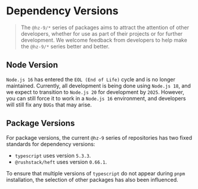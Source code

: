 # Dependency Versions

> The `@hz-9/*` series of packages aims to attract the attention of other developers, whether for use as part of their projects or for further development. We welcome feedback from developers to help make the `@hz-9/*` series better and better.

## Node Version

`Node.js 16` has entered the `EOL (End of Life)` cycle and is no longer maintained.
Currently, all development is being done using `Node.js 18`, and we expect to transition to `Node.js 20` for development by `2025`.
However, you can still force it to work in a `Node.js 16` environment, and developers will still fix any `BUGs` that may arise.

## Package Versions

For package versions, the current `@hz-9` series of repositories has two fixed standards for dependency versions:

- `typescript` uses version `5.3.3`.
- `@rushstack/heft` uses version `0.66.1`.

To ensure that multiple versions of `typescript` do not appear during `pnpm` installation, the selection of other packages has also been influenced.
